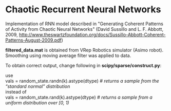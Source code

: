 # Chaotic Recurrent Neural Networks
Implementation of RNN model described in "Generating Coherent Patterns of Activity from Chaotic Neural Networks" (David Sussillo and L. F. Abbott, 2009, http://www.theswartzfoundation.org/docs/Sussillo-Abbott-Coherent-Patterns-August-2009.pdf)

**filtered_data.mat** is obtained from VRep Robotics simulator (Asimo robot). Smoothing using moving average filter was applied to data. 

To obtain correct output, change following in **scipy/sparse/construct.py**:

use  
vals = random_state.randn(k).astype(dtype) *# returns a sample from the “standard normal” distribution*  
instead of  
vals = random_state.rand(k).astype(dtype) *#  returns a sample from a uniform distribution over [0, 1)*
